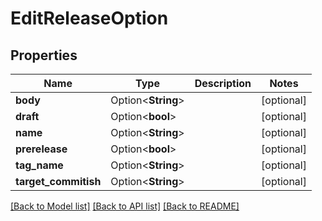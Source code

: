 # EditReleaseOption

## Properties

Name | Type | Description | Notes
------------ | ------------- | ------------- | -------------
**body** | Option<**String**> |  | [optional]
**draft** | Option<**bool**> |  | [optional]
**name** | Option<**String**> |  | [optional]
**prerelease** | Option<**bool**> |  | [optional]
**tag_name** | Option<**String**> |  | [optional]
**target_commitish** | Option<**String**> |  | [optional]

[[Back to Model list]](../README.md#documentation-for-models) [[Back to API list]](../README.md#documentation-for-api-endpoints) [[Back to README]](../README.md)


